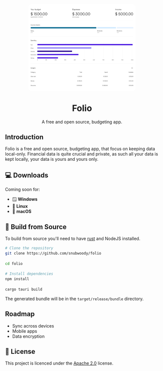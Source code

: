 
<div align="center">
    <img style="width:70%; border-radius: 12px;" align="center" src="assets/Analytics.svg"/>
</div>
<div align="center">
    <h1>Folio</h1>
    <p>
        A free and open source, budgeting app.
    </p>
</div>

## Introduction
Folio is a free and open source, budgeting app, that focus on keeping data local-only. Financial data is quite crucial and private, as such all your data is kept locally, your data 
is yours and yours only.

## 💻 Downloads

Coming soon for:

- 🪟 **Windows**
- 🐧 **Linux**
- 🍎 **macOS**

## 🧰 Build from Source
To build from source you'll need to have [rust](https://rust-lang.org/) and NodeJS installed.
```bash
# Clone the repository
git clone https://github.com/snubwoody/folio

cd folio

# Install dependencies
npm install

cargo tauri build
```

The generated bundle will be in the `target/release/bundle` directory.

## Roadmap

- Sync across devices
- Mobile apps
- Data encryption
## 📃 License
This project is licenced under the [Apache 2.0](https://www.apache.org/licenses/LICENSE-2.0) license.
